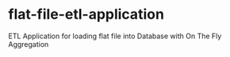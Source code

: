 # flat-file-etl-application
ETL Application for loading flat file into Database with On The Fly Aggregation
